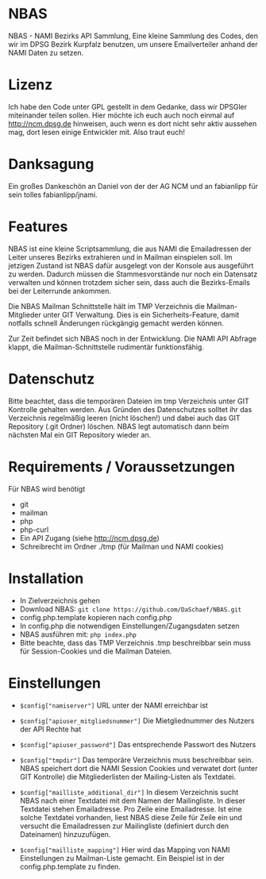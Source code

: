 # NBAS
NBAS - NAMI Bezirks API Sammlung, Eine kleine Sammlung des Codes, den wir im DPSG Bezirk Kurpfalz benutzen, um unsere Emailverteiler anhand der NAMI Daten zu setzen.

# Lizenz
Ich habe den Code unter GPL gestellt in dem Gedanke, dass wir DPSGler miteinander teilen sollen. Hier möchte ich euch auch noch einmal auf http://ncm.dpsg.de hinweisen,
auch wenn es dort nicht sehr aktiv aussehen mag, dort lesen einige Entwickler mit. Also traut euch!

# Danksagung
Ein großes Dankeschön an Daniel von der der AG NCM und an fabianlipp für sein tolles fabianlipp/jnami.

# Features
NBAS ist eine kleine Scriptsammlung, die aus NAMI die Emailadressen der Leiter unseres Bezirks extrahieren und in Mailman einspielen soll.
Im jetzigen Zustand ist NBAS dafür ausgelegt von der Konsole aus ausgeführt zu werden.
Dadurch müssen die Stammesvorstände nur noch ein Datensatz verwalten und können trotzdem sicher sein, dass auch die Bezirks-Emails bei der Leiterrunde ankommen.

Die NBAS Mailman Schnittstelle hält im TMP Verzeichnis die Mailman-Mitglieder unter GIT Verwaltung.
Dies is ein Sicherheits-Feature, damit notfalls schnell Änderungen rückgängig gemacht werden können.

Zur Zeit befindet sich NBAS noch in der Entwicklung.
Die NAMI API Abfrage klappt, die Mailman-Schnittstelle rudimentär funktionsfähig.

# Datenschutz
Bitte beachtet, dass die temporären Dateien im tmp Verzeichnis unter GIT Kontrolle gehalten werden.
Aus Gründen des Datenschutzes solltet ihr das Verzeichnis regelmäßig leeren (nicht löschen!) und dabei auch
das GIT Repository (.git Ordner) löschen.
NBAS legt automatisch dann beim nächsten Mal ein GIT Repository wieder an.

# Requirements / Voraussetzungen
Für NBAS wird benötigt
- git
- mailman
- php
- php-curl
- Ein API Zugang (siehe http://ncm.dpsg.de)
- Schreibrecht im Ordner ./tmp (für Mailman und NAMI cookies)

# Installation
- In Zielverzeichnis gehen
- Download NBAS:
`git clone https://github.com/DaSchaef/NBAS.git`
- config.php.template kopieren nach config.php
- In config.php die notwendigen Einstellungen/Zugangsdaten setzen
- NBAS ausführen mit:
`php index.php`
- Bitte beachte, dass das TMP Verzeichnis .tmp beschreibbar sein muss für Session-Cookies und die Mailman Dateien.

# Einstellungen
- `$config["namiserver"]`
URL unter der NAMI erreichbar ist

- `$config["apiuser_mitgliedsnummer"]`
Die Mietgliednummer des Nutzers der API Rechte hat

- `$config["apiuser_password"]`
Das entsprechende Passwort des Nutzers

- `$config["tmpdir"]`
Das temporäre Verzeichnis muss beschreibbar sein.
NBAS speichert dort die NAMI Session Cookies und verwatet dort (unter GIT Kontrolle) die Mitgliederlisten der Mailing-Listen als Textdatei.

- `$config["mailliste_additional_dir"]`
In diesem Verzeichnis sucht NBAS nach einer Textdatei mit dem Namen der Mailingliste. In dieser Textdatei stehen Emailadresse. Pro Zeile eine Emailadresse. Ist eine solche Textdatei vorhanden, liest NBAS diese Zeile für Zeile ein und versucht die Emailadressen zur Mailingliste (definiert durch den Dateinamen) hinzuzufügen.

- `$config["mailliste_mapping"]`
Hier wird das Mapping von NAMI Einstellungen zu Mailman-Liste gemacht.
Ein Beispiel ist in der config.php.template zu finden.
